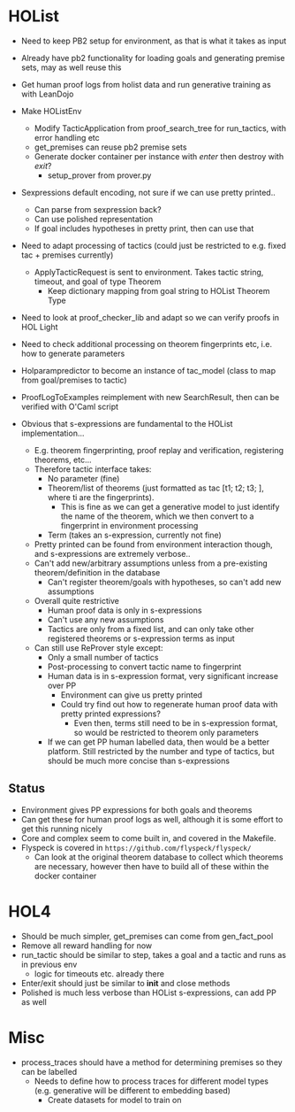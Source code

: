 # HOList

- Need to keep PB2 setup for environment, as that is what it takes as input
- Already have pb2 functionality for loading goals and generating premise sets, may as well reuse this 
- Get human proof logs from holist data and run generative training as with LeanDojo
- Make HOListEnv
  - Modify TacticApplication from proof_search_tree for run_tactics, with error handling etc
  - get_premises can reuse pb2 premise sets
  - Generate docker container per instance with _enter_ then destroy with _exit_?
    - setup_prover from prover.py
- Sexpressions default encoding, not sure if we can use pretty printed..
  - Can parse from sexpression back?
  - Can use polished representation 
  - If goal includes hypotheses in pretty print, then can use that 
- Need to adapt processing of tactics (could just be restricted to e.g. fixed tac + premises currently)
  - ApplyTacticRequest is sent to environment. Takes tactic string, timeout, and goal of type Theorem
    - Keep dictionary mapping from goal string to HOList Theorem Type
- Need to look at proof_checker_lib and adapt so we can verify proofs in HOL Light
- Need to check additional processing on theorem fingerprints etc, i.e. how to generate parameters 
- Holparampredictor to become an instance of tac_model (class to map from goal/premises to tactic)
- ProofLogToExamples reimplement with new SearchResult, then can be verified with O'Caml script



- Obvious that s-expressions are fundamental to the HOList implementation... 
  - E.g. theorem fingerprinting, proof replay and verification, registering theorems, etc...
  - Therefore tactic interface takes:
    - No parameter (fine)
    - Theorem/list of theorems (just formatted as tac [t1; t2; t3; ], where ti are the fingerprints).
      - This is fine as we can get a generative model to just identify the name of the theorem, which we then convert 
      to a fingerprint in environment processing
    - Term (takes an s-expression, currently not fine)
  - Pretty printed can be found from environment interaction though, and s-expressions are extremely verbose..
  - Can't add new/arbitrary assumptions unless from a pre-existing theorem/definition in the database
    - Can't register theorem/goals with hypotheses, so can't add new assumptions
  - Overall quite restrictive
    - Human proof data is only in s-expressions
    - Can't use any new assumptions 
    - Tactics are only from a fixed list, and can only take other registered theorems or s-expression terms as input
  - Can still use ReProver style except:
    - Only a small number of tactics
    - Post-processing to convert tactic name to fingerprint
    - Human data is in s-expression format, very significant increase over PP 
      - Environment can give us pretty printed
      - Could try find out how to regenerate human proof data with pretty printed expressions?
        - Even then, terms still need to be in s-expression format, so would be restricted to theorem only parameters
    - If we can get PP human labelled data, then would be a better platform.
     Still restricted by the number and type of tactics, but should be much more concise than s-expressions

## Status
- Environment gives PP expressions for both goals and theorems
- Can get these for human proof logs as well, although it is some effort to get this running nicely 
- Core and complex seem to come built in, and covered in the Makefile. 
- Flyspeck is covered in `https://github.com/flyspeck/flyspeck/`
  - Can look at the original theorem database to collect which theorems are necessary, however then have to build 
  all of these within the docker container

# HOL4
- Should be much simpler, get_premises can come from gen_fact_pool
- Remove all reward handling for now
- run_tactic should be similar to step, takes a goal and a tactic and runs as in previous env
  - logic for timeouts etc. already there
- Enter/exit should just be similar to __init__ and close methods
- Polished is much less verbose than HOList s-expressions, can add PP as well 

# Misc
- process_traces should have a method for determining premises so they can be labelled 
  - Needs to define how to process traces for different model types (e.g. generative will be different to embedding based)
    - Create datasets for model to train on 